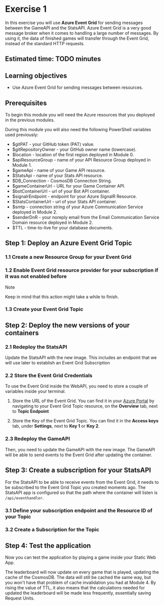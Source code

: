 # Exercise 1

In this exercise you will use **Azure Event Grid** for sending messages between the GameAPI and the StatsAPI. Azure Event Grid is a very good message broker when it comes to handling a large number of messages. By using it, the data of finished games will transfer through the Event Grid, instead of the standard HTTP requests.

## Estimated time: TODO minutes

## Learning objectives

- Use Azure Event Grid for sending messages between resources.

## Prerequisites

To begin this module you will need the Azure resources that you deployed in the previous modules.

During this module you will also need the following PowerShell variables used previously:

- $gitPAT - your GitHub token (PAT) value.
- $gitRepositoryOwner - your GitHub owner name (lowercase).
- $location - location of the first region deployed in Module 0.
- $apiResourceGroup  - name of your API Resource Group deployed in Module 1.
- $gameApi - name of your Game API resource.
- $StatsApi - name of your Stats API resource.
- $DB_Connection - CosmosDB Connection String.
- $gameContainerUrl - URL for your Game Container API.
- $botContainerUrl - url of your Bot API container.
- $signalrEndpoint - endpoint for your Azure SignalR Resource.
- $StatsContainerUrl - url of your Stats API container.
- $smtp - connection string of your Azure Communication Service deployed in Module 2.
- $senderDnR - your noreply email from the Email Communication Service Domain resource deployed in Module 2.
- $TTL - time-to-live for your database documents.

## Step 1: Deploy an Azure Event Grid Topic

### 1.1 Create a new Resource Group for your Event Grid

### 1.2 Enable Event Grid resource provider for your subscription if it was not enabled before

> [!NOTE]
> Keep in mind that this action might take a while to finish.

### 1.3 Create your Event Grid Topic

## Step 2: Deploy the new versions of your containers

### 2.1 Redeploy the StatsAPI

Update the StatsAPI with the new image. This includes an endpoint that we will use later to establish an Event Grid Subscription

### 2.2 Store the Event Grid Credentials

To use the Event Grid inside the WebAPI, you need to store a couple of variables inside your terminal.

  1. Store the URL of the Event Grid. You can find it in your [Azure Portal](https://portal.azure.com/) by navigating to your Event Grid Topic resource, on the **Overview** tab, next to **Topic Endpoint**

  2. Store the Key of the Event Grid Topic. You can find it in the **Access keys** tab, under **Settings**, next to **Key 1** or **Key 2**.

### 2.3 Redeploy the GameAPI

Then, you need to update the GameAPI with the new image. The GameAPI will be able to send events to the Event Grid after updating the container.

## Step 3: Create a subscription for your StatsAPI

For the StatsAPI to be able to receive events from the Event Grid, it needs to be subscribed to the Event Grid Topic you created moments ago.
The StatsAPI app is configured so that the path where the container will listen is `/api/eventhandler`.

### 3.1 Define your subscription endpoint and the Resource ID of your Topic

### 3.2 Create a Subscription for the Topic

## Step 4: Test the application

Now you can test the application by playing a game inside your Static Web App.

The leaderboard will now update on every game that is played, updating the cache of the CosmosDB. The data will still be cached the same way, but you won't have that problem of cache invalidation you had at Module 4. By rising the value of TTL, it also means that the calculations needed for updated the leaderboard will be made less frequently, essentially saving Request Units.
